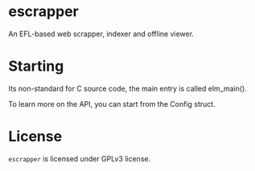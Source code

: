 # escrapper

An EFL-based  web scrapper, indexer and offline viewer.

# Starting

Its non-standard for C source code, the main entry is called elm_main().

To learn more on the API, you can start from the Config struct.

# License

`escrapper` is licensed under GPLv3 license.
